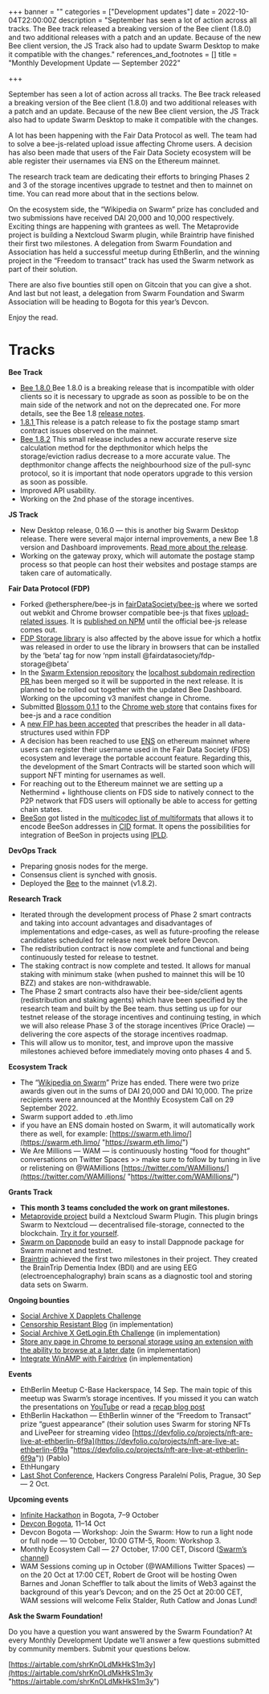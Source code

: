 +++
banner = ""
categories = ["Development updates"]
date = 2022-10-04T22:00:00Z
description = "September has seen a lot of action across all tracks. The Bee track released a breaking version of the Bee client (1.8.0) and two additional releases with a patch and an update. Because of the new Bee client version, the JS Track also had to update Swarm Desktop to make it compatible with the changes."
references_and_footnotes = []
title = "Monthly Development Update — September 2022"

+++

September has seen a lot of action across all tracks. The Bee track released a breaking version of the Bee client (1.8.0) and two additional releases with a patch and an update. Because of the new Bee client version, the JS Track also had to update Swarm Desktop to make it compatible with the changes.

A lot has been happening with the Fair Data Protocol as well. The team had to solve a bee-js-related upload issue affecting Chrome users. A decision has also been made that users of the Fair Data Society ecosystem will be able register their usernames via ENS on the Ethereum mainnet.

The research track team are dedicating their efforts to bringing Phases 2 and 3 of the storage incentives upgrade to testnet and then to mainnet on time. You can read more about that in the sections below.

On the ecosystem side, the “Wikipedia on Swarm” prize has concluded and two submissions have received DAI 20,000 and 10,000 respectively. Exciting things are happening with grantees as well. The Metaprovide project is building a Nextcloud Swarm plugin, while Braintrip have finished their first two milestones. A delegation from Swarm Foundation and Association has held a successful meetup during EthBerlin, and the winning project in the “Freedom to transact” track has used the Swarm network as part of their solution.

There are also five bounties still open on Gitcoin that you can give a shot. And last but not least, a delegation from Swarm Foundation and Swarm Association will be heading to Bogota for this year’s Devcon.

Enjoy the read.

# Tracks

**Bee Track**

- [Bee 1.8.0 ](https://github.com/ethersphere/bee/releases/tag/v1.8.0-rc1)Bee 1.8.0 is a breaking release that is incompatible with older clients so it is necessary to upgrade as soon as possible to be on the main side of the network and not on the deprecated one. For more details, see the Bee 1.8 [release notes](https://github.com/ethersphere/bee/releases/tag/v1.8.0).
- [1.8.1 ](https://github.com/ethersphere/bee/releases/tag/v1.8.1)This release is a patch release to fix the postage stamp smart contract issues observed on the mainnet.
- [Bee 1.8.2](https://github.com/ethersphere/bee/releases/tag/v1.8.2) This small release includes a new accurate reserve size calculation method for the depthmonitor which helps the storage/eviction radius decrease to a more accurate value. The depthmonitor change affects the neighbourhood size of the pull-sync protocol, so it is important that node operators upgrade to this version as soon as possible.
- Improved API usability.
- Working on the 2nd phase of the storage incentives.

**JS Track**

- New Desktop release, 0.16.0 — this is another big Swarm Desktop release. There were several major internal improvements, a new Bee 1.8 version and Dashboard improvements. [Read more about the release](https://github.com/ethersphere/swarm-desktop/releases/tag/v0.16.0).
- Working on the gateway proxy, which will automate the postage stamp process so that people can host their websites and postage stamps are taken care of automatically.

**Fair Data Protocol (FDP)**

- Forked @ethersphere/bee-js in [fairDataSociety/bee-js](https://github.com/fairDataSociety/bee-js) where we sorted out webkit and Chrome browser compatible bee-js that fixes [upload-related issues](https://github.com/ethersphere/bee-js/issues/762). It is [published on NPM](https://github.com/ethersphere/bee-js/issues/762) until the official bee-js release comes out.
- [FDP Storage library](https://github.com/fairDataSociety/fdp-storage) is also affected by the above issue for which a hotfix was released in order to use the library in browsers that can be installed by the ‘beta’ tag for now ‘npm install @fairdatasociety/fdp-storage@beta’
- In the [Swarm Extension repository](https://github.com/ethersphere/swarm-extension) the [localhost subdomain redirection PR ](https://github.com/ethersphere/swarm-extension/pull/136)has been merged so it will be supported in the next release. It is planned to be rolled out together with the updated Bee Dashboard. Working on the upcoming v3 manifest change in Chrome.
- Submitted [Blossom 0.1.1](https://github.com/fairDataSociety/blossom/releases/tag/blossom-ext-v0.1.1) to the [Chrome web store](https://chrome.google.com/webstore/detail/blossom/caedjloenbhibmaeffockkiallpngmmd) that contains fixes for bee-js and a race condition
- A [new FIP has been accepted](https://github.com/fairDataSociety/FIPs/blob/master/text/0056-blob-header.md) that prescribes the header in all data-structures used within FDP
- A decision has been reached to use [ENS](https://ens.domains/) on ethereum mainnet where users can register their username used in the Fair Data Society (FDS) ecosystem and leverage the portable account feature. Regarding this, the development of the Smart Contracts will be started soon which will support NFT minting for usernames as well.
- For reaching out to the Ethereum mainnet we are setting up a Nethermind + lighthouse clients on FDS side to natively connect to the P2P network that FDS users will optionally be able to access for getting chain states.
- [BeeSon](https://github.com/fairDataSociety/beeson) got listed in the [multicodec list of multiformats](https://github.com/multiformats/multicodec/blob/master/table.csv#L100) that allows it to encode BeeSon addresses in [CID](https://github.com/multiformats/cid) format. It opens the possibilities for integration of BeeSon in projects using [IPLD](https://ipld.io/).

**DevOps Track**

- Preparing gnosis nodes for the merge.
- Consensus client is synched with gnosis.
- Deployed the [Bee](https://github.com/ethersphere/bee) to the mainnet (v1.8.2).

**Research Track**

- Iterated through the development process of Phase 2 smart contracts and taking into account advantages and disadvantages of implementations and edge-cases, as well as future-proofing the release candidates scheduled for release next week before Devcon.
- The redistribution contract is now complete and functional and being continuously tested for release to testnet.
- The staking contract is now complete and tested. It allows for manual staking with minimum stake (when pushed to mainnet this will be 10 BZZ) and stakes are non-withdrawable.
- The Phase 2 smart contracts also have their bee-side/client agents (redistribution and staking agents) which have been specified by the research team and built by the Bee team. thus setting us up for our testnet release of the storage incentives and continuing testing, in which we will also release Phase 3 of the storage incentives (Price Oracle) — delivering the core aspects of the storage incentives roadmap.
- This will allow us to monitor, test, and improve upon the massive milestones achieved before immediately moving onto phases 4 and 5.

**Ecosystem Track**

- The “[Wikipedia on Swarm](https://gitcoin.co/issue/28926)” Prize has ended. There were two prize awards given out in the sums of DAI 20,000 and DAI 10,000. The prize recipients were announced at the Monthly Ecosystem Call on 29 September 2022.
- Swarm support added to .eth.limo
- if you have an ENS domain hosted on Swarm, it will automatically work there as well, for example: [https://swarm.eth.limo/](https://swarm.eth.limo/ "https://swarm.eth.limo/")
- We Are Millions — WAM — is continuously hosting “food for thought” conversations on Twitter Spaces >> make sure to follow by tuning in live or relistening on @WAMillions [https://twitter.com/WAMillions/](https://twitter.com/WAMillions/ "https://twitter.com/WAMillions/")

**Grants Track**

- **This month 3 teams concluded the work on grant milestones.**
- [Metaprovide project](https://metaprovide.org/nextcloud-swarm-plugin) build a Nextcloud Swarm Plugin. This plugin brings Swarm to Nextcloud — decentralised file-storage, connected to the blockchain. [Try it for yourself](https://metaprovide.org/nextcloud-swarm-plugin).
- [Swarm on Dappnode](https://mirror.xyz/mfw.rndlabs.eth/0xImoscth-vf31BzcCnpTBBps9uh1Xrs65XgrwxJDog) build an easy to install Dappnode package for Swarm mainnet and testnet.
- [Braintrip](https://braintrip.net/en) achieved the first two milestones in their project. They created the BrainTrip Dementia Index (BDI) and are using EEG (electroencephalography) brain scans as a diagnostic tool and storing data sets on Swarm.

**Ongoing bounties**

- [Social Archive X Dapplets Challenge](https://gitcoin.co/issue/29165)
- [Censorship Resistant Blog](https://gitcoin.co/issue/28924) (in implementation)
- [Social Archive X GetLogin.Eth Challenge](https://gitcoin.co/issue/29164) (in implementation)
- [Store any page in Chrome to personal storage using an extension with the ability to browse at a later date](https://gitcoin.co/issue/29072) (in implementation)
- [Integrate WinAMP with Fairdrive](https://gitcoin.co/issue/29335) (in implementation)

**Events**

- EthBerlin Meetup C-Base Hackerspace, 14 Sep. The main topic of this meetup was Swarm’s storage incentives. If you missed it you can watch the presentations on [YouTube](https://youtu.be/OH18D_PKo9U?t=75) or read a [recap blog post](https://medium.com/ethereum-swarm/storage-incentives-when-what-and-how-an-ethberlin-meetup-recap-cab2cf4eaa77)
- EthBerlin Hackathon — EthBerlin winner of the “Freedom to Transact” prize “guest appearance” (their solution uses Swarm for storing NFTs and LivePeer for streaming video [https://devfolio.co/projects/nft-are-live-at-ethberlin-6f9a](https://devfolio.co/projects/nft-are-live-at-ethberlin-6f9a "https://devfolio.co/projects/nft-are-live-at-ethberlin-6f9a")) (Pablo)
- EthHungary
- [Last Shot Conference](https://last-shot.hcpp.cz/), Hackers Congress Paralelní Polis, Prague, 30 Sep — 2 Oct.

**Upcoming events**

- [Infinite Hackathon](https://infinite-hackathons.eth.limo/) in Bogota, 7–9 October
- [Devcon Bogota](https://devcon.org/), 11–14 Oct
- Devcon Bogota — Workshop: Join the Swarm: How to run a light node or full node — 10 October, 10:00 GTM-5, Room: Workshop 3.
- Monthly Ecosystem Call — 27 October, 17:00 CET, Discord ([Swarm’s channel](https://discord.com/invite/pynFnHjbAP))
- WAM Sessions coming up in October (@WAMillions Twitter Spaces) — on the 20 Oct at 17:00 CET, Robert de Groot will be hosting Owen Barnes and Jonan Scheffler to talk about the limits of Web3 against the background of this year’s Devcon; and on the 25 Oct at 20:00 CET, WAM sessions will welcome Felix Stalder, Ruth Catlow and Jonas Lund!

**Ask the Swarm Foundation!**

Do you have a question you want answered by the Swarm Foundation? At every Monthly Development Update we’ll answer a few questions submitted by community members. Submit your questions below.

[https://airtable.com/shrKnOLdMkHkS1m3y](https://airtable.com/shrKnOLdMkHkS1m3y "https://airtable.com/shrKnOLdMkHkS1m3y")
